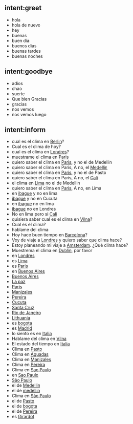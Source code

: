 ## intent:greet
- hola
- hola de nuevo
- hey
- buenas
- buen dia
- buenos dias
- buenas tardes
- buenas noches

## intent:goodbye
- adios
- chao
- suerte
- Que bien Gracias
- gracias
- nos vemos
- nos vemos luego

## intent:inform
- cual es el clima en [Berlin](location)?
- Cual es el clima de hoy?
- cual es el clima en [Londres](location)?
- muestrame el clima en [Paris](location)
- quiero saber el clima en [Paris](location), y no el de Medellin
- quiero saber el clima en Paris, A no, el [Medellin](location)
- quiero saber el clima en [Paris](location), y no el de Pasto
- quiero saber el clima en Paris, A no, el [Cali](location)
- el clima en [Lima](location) no el de Medellin
- quiero saber el clima en [Paris](location), A no, en Lima
- en [ibague](location) y no en lima
- [ibague](location) y no en Cucuta
- en [ibague](location) no en lima
- [ibague](location) no en Londres
- No en lima pero si [Cali](location)
- quisiera saber cual es el clima en [Vilna](location)?
- Cual es el clima?
- hablame del clima
- Hoy hace buen tiempo en [Barcelona](location)?
- Voy de viaje a [Londres](location) y quiero saber que clima hace?
- Estoy planeando mi viaje a [Amsterdam](location). ¿Qué clima hace?
- Muestrema el clima en [Dublin](location), por favor
- en [Londres](location)
- es [Lima](location)
- es [Paris](location)
- en [Buenos Aires](location)
- [Buenos Aires](location)
- [La paz](location)
- [Paris](location)
- [Manizales](location)
- [Pereira](location)
- [Cucuta](location)
- [Santa Cruz](location)
- [Rio de Janeiro](location)
- [Lithuania](location)
- es [bogota](location)
- es [Madrid](location)
- lo siento es en [Italia](location)
- Hablame del clima en [Vilna](location)
- El estado del tiempo en [Italia](location)
- Clima en [Pasto](location)
- Clima en [Aguadas](location)
- Clima en [Manizales](location)
- Clima en [Pereira](location)
- Clima en [Sao Paulo](location)
- en [Sao Paulo](location)
- [São Paulo](location)
- el de [Medellin](location)
- el de [medellin](location)
- Clima en [São Paulo](location)
- el de [Pasto](location)
- el de [bogota](location)
- el de [Pereira](location)
- es [Girardot](location)

